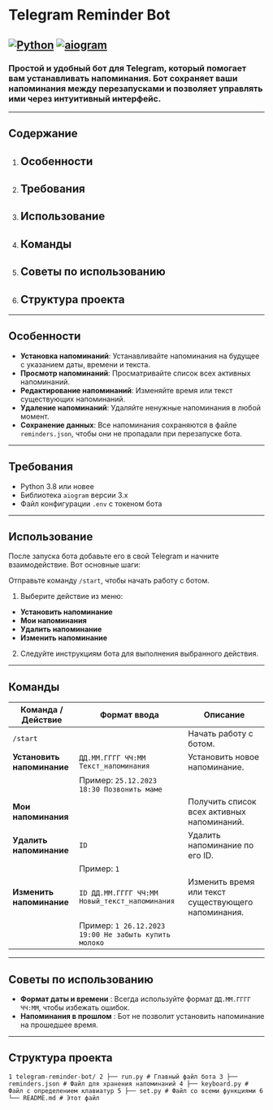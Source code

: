 # Telegram Reminder Bot

## [![Python](https://img.shields.io/badge/Python-3.8+-blue.svg)](https://www.python.org/) [![aiogram](https://img.shields.io/badge/aiogram-3.x-green.svg)](https://docs.aiogram.dev/)

### Простой и удобный бот для Telegram, который помогает вам устанавливать напоминания. Бот сохраняет ваши напоминания между перезапусками и позволяет управлять ими через интуитивный интерфейс.

---

## Содержание

1. ## Особенности
2. ## Требования
3. ## Использование
4. ## Команды
5. ## Советы по использованию
6. ## Структура проекта
   
---

## Особенности

- **Установка напоминаний**: Устанавливайте напоминания на будущее с указанием даты, времени и текста.
- **Просмотр напоминаний**: Просматривайте список всех активных напоминаний.
- **Редактирование напоминаний**: Изменяйте время или текст существующих напоминаний.
- **Удаление напоминаний**: Удаляйте ненужные напоминания в любой момент.
- **Сохранение данных**: Все напоминания сохраняются в файле `reminders.json`, чтобы они не пропадали при перезапуске бота.

---

## Требования

- Python 3.8 или новее
- Библиотека `aiogram` версии 3.x
- Файл конфигурации `.env` с токеном бота

---

## Использование
После запуска бота добавьте его в свой Telegram и начните взаимодействие. Вот основные шаги:

Отправьте команду `/start`, чтобы начать работу с ботом.
1. Выберите действие из меню:
- **Установить напоминание**
- **Мои напоминания**
- **Удалить напоминание**
- **Изменить напоминание**
2. Следуйте инструкциям бота для выполнения выбранного действия.

---
  
## Команды
| Команда / Действие                | Формат ввода                                                                 | Описание                                                                 |
|-----------------------------------|-----------------------------------------------------------------------------|-------------------------------------------------------------------------|
| `/start`                          |                                                                             | Начать работу с ботом.                                                  |
| **Установить напоминание**        | `ДД.ММ.ГГГГ ЧЧ:MM Текст_напоминания`                                        | Установить новое напоминание.                                           |
|                                   | Пример: `25.12.2023 18:30 Позвонить маме`                                    |                                                                         |
| **Мои напоминания**               |                                                                             | Получить список всех активных напоминаний.                              |
| **Удалить напоминание**           | `ID`                                                                        | Удалить напоминание по его ID.                                          |
|                                   | Пример: `1`                                                                 |                                                                         |
| **Изменить напоминание**          | `ID ДД.ММ.ГГГГ ЧЧ:MM Новый_текст_напоминания`                                | Изменить время или текст существующего напоминания.                     |
|                                   | Пример: `1 26.12.2023 19:00 Не забыть купить молоко`                         |                                                                         |

---

## Советы по использованию
- **Формат даты и времени** : Всегда используйте формат `ДД.ММ.ГГГГ ЧЧ:MM`, чтобы избежать ошибок.
- **Напоминания в прошлом** : Бот не позволит установить напоминание на прошедшее время.

---

## Структура проекта
``1 telegram-reminder-bot/
2 ├── run.py # Главный файл бота
3 ├── reminders.json # Файл для хранения напоминаний
4 ├── keyboard.py # Файл с определением клавиатур
5 ├── set.py # Файл со всеми функциями
6 └── README.md # Этот файл``
